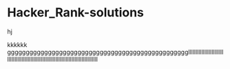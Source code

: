  # Hacker_Rank-solutions
hj

kkkkkk
gggggggggggggggggggggggggggggggggggggggggggggggggllllllllllllllllllllllllllllllllllllllllllllllllllllllllllllllllllllllllllllllllllllll
